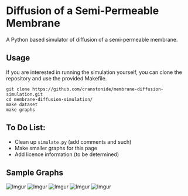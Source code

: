 Diffusion of a Semi-Permeable Membrane
======================================

A Python based simulator of diffusion of a semi-permeable membrane.

Usage
-----
If you are interested in running the simulation yourself, you can clone the repository and use the provided Makefile.

    git clone https://github.com/cranstonide/membrane-diffusion-simulation.git
    cd membrane-diffusion-simulation/
    make dataset
    make graphs    

To Do List:
-----------
- Clean up `simulate.py` (add comments and such)
- Make smaller graphs for this page
- Add licence information (to be determined)

Sample Graphs
-------------
![Imgur](http://i.imgur.com/klXIhOb.png)
![Imgur](http://i.imgur.com/LxlKElEl.png)
![Imgur](http://i.imgur.com/1WKVv0Xl.png)
![Imgur](http://i.imgur.com/vjOrfNBl.png)
![Imgur](http://i.imgur.com/kFGzu6Xl.png)
